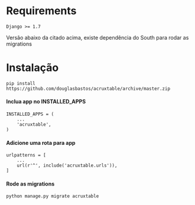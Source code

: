 # Requirements

    Django >= 1.7

Versão abaixo da citado acima, existe dependência do South para rodar as migrations

# Instalação

    pip install https://github.com/douglasbastos/acruxtable/archive/master.zip

#### Inclua app no INSTALLED_APPS

    INSTALLED_APPS = (
        ...
        'acruxtable',
    )


#### Adicione uma rota para app

    urlpatterns = [
        ...
        url(r'^', include('acruxtable.urls')),
    ]

#### Rode as migrations

    python manage.py migrate acruxtable

